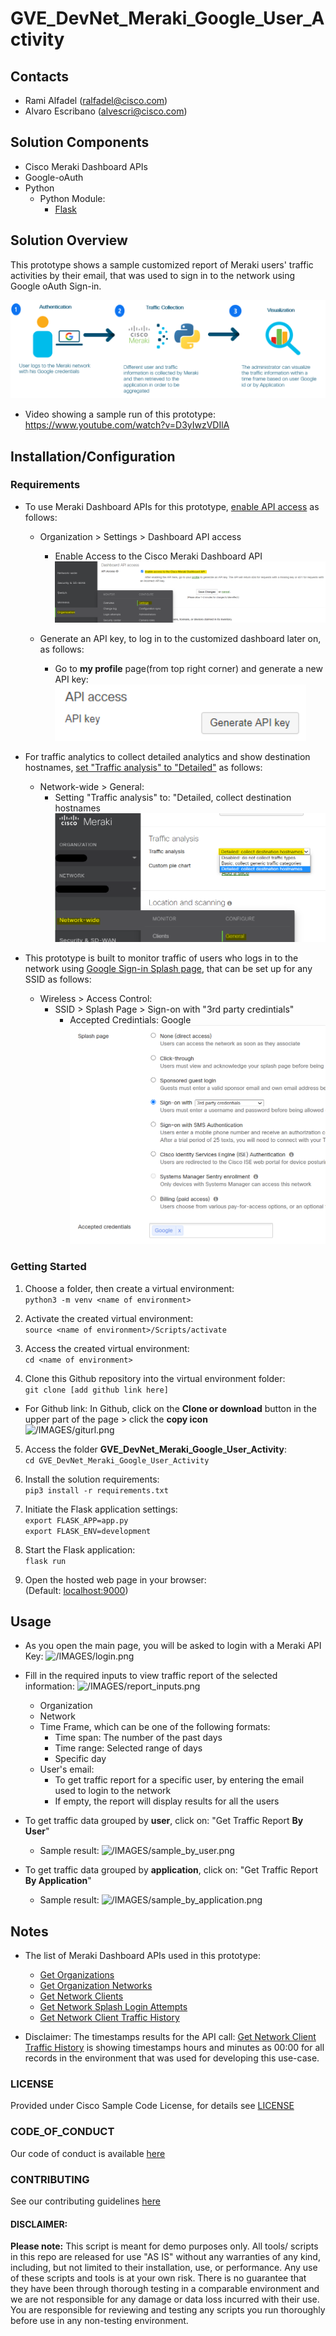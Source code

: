 # GVE_DevNet_Meraki_Google_User_Activity

## Contacts
* Rami Alfadel (ralfadel@cisco.com)
* Alvaro Escribano (alvescri@cisco.com)

## Solution Components
* Cisco Meraki Dashboard APIs
* Google-oAuth 
* Python
  - Python Module:
    - [Flask](https://flask.palletsprojects.com/)

## Solution Overview

This prototype shows a sample customized report of Meraki users' traffic activities by their email, that was used to sign in to the network using Google oAuth Sign-in.

![/IMAGES/Solution_overview.png](/IMAGES/Solution_overview.png)


- Video showing a sample run of this prototype:
https://www.youtube.com/watch?v=D3yIwzVDIlA

## Installation/Configuration

### Requirements

- To use Meraki Dashboard APIs for this prototype, [enable API access](https://documentation.meraki.com/General_Administration/Other_Topics/Cisco_Meraki_Dashboard_API) as follows:
    - Organization > Settings > Dashboard API access
        - Enable Access to the Cisco Meraki Dashboard API
    ![/IMAGES/Enable_API_Access.png](/IMAGES/Enable_API_Access.png)

    - Generate an API key, to log in to the customized dashboard later on, as follows:
        - Go to **my profile** page(from top right corner) and generate a new API key:
        ![/IMAGES/Generate_api_key.png](/IMAGES/Generate_api_key.png)


- For traffic analytics to collect detailed analytics and show destination hostnames, [set "Traffic analysis" to "Detailed"](https://documentation.meraki.com/MS/Monitoring_and_Reporting/Switch_Traffic_Analytics) as follows:
    - Network-wide > General: 
        - Setting "Traffic analysis" to: "Detailed, collect destination hostnames
    ![/IMAGES/Enable_Detailed_Traffic_Analysis.png](/IMAGES/Enable_Detailed_Traffic_Analysis.png)

- This prototype is built to monitor traffic of users who logs in to the network using [Google Sign-in Splash page](https://documentation.meraki.com/MR/MR_Splash_Page/Google_Sign-In), that can be set up for any SSID as follows:
    - Wireless > Access Control:
        - SSID > Splash Page > Sign-on with "3rd party credintials"
            - Accepted Credintials: Google
        ![/IMAGES/SSID_Google_Auth.png](/IMAGES/SSID_Google_Auth.png)


### Getting Started   
 1. Choose a folder, then create a virtual environment:  
   ```python3 -m venv <name of environment>```

 2. Activate the created virtual environment:  
   ```source <name of environment>/Scripts/activate```

 3. Access the created virtual environment:  
   ```cd <name of environment>```

 4. Clone this Github repository into the virtual environment folder:  
   ```git clone [add github link here]```
   - For Github link: 
        In Github, click on the **Clone or download** button in the upper part of the page > click the **copy icon**  
        ![/IMAGES/giturl.png](/IMAGES/giturl.png)

 5. Access the folder **GVE_DevNet_Meraki_Google_User_Activity**:  
   ```cd GVE_DevNet_Meraki_Google_User_Activity```

 6. Install the solution requirements:  
   ```pip3 install -r requirements.txt```

 7. Initiate the Flask application settings:  
   ```export FLASK_APP=app.py```  
   ```export FLASK_ENV=development```

 8. Start the Flask application:  
   ```flask run```

 9. Open the hosted web page in your browser:  
    (Default: [localhost:9000](localhost:9000))


## Usage
- As you open the main page, you will be asked to login with a Meraki API Key:
    ![/IMAGES/login.png](/IMAGES/login.png)

- Fill in the required inputs to view traffic report of the selected information:
    ![/IMAGES/report_inputs.png](/IMAGES/report_inputs.png)

    - Organization
    - Network
    - Time Frame, which can be one of the following formats:
        - Time span: The number of the past days
        - Time range: Selected range of days
        - Specific day
    - User's email:
        - To get traffic report for a specific user, by entering the email used to login to the network
        - If empty, the report will display results for all the users

- To get traffic data grouped by **user**, click on: "Get Traffic Report **By User**"
    - Sample result:
    ![/IMAGES/sample_by_user.png](/IMAGES/sample_by_user.png)



- To get traffic data grouped by **application**, click on: "Get Traffic Report **By Application**"
    - Sample result:
    ![/IMAGES/sample_by_application.png](/IMAGES/sample_by_application.png)


## Notes

- The list of Meraki Dashboard APIs used in this prototype:
    - [Get Organizations](https://developer.cisco.com/meraki/api-v1/#!get-organizations)
    - [Get Organization Networks](https://developer.cisco.com/meraki/api-v1/#!get-organizations)
    - [Get Network Clients](https://developer.cisco.com/meraki/api-v1/#!get-network-clients)
    - [Get Network Splash Login Attempts](https://developer.cisco.com/meraki/api-v1/#!get-network-splash-login-attempts)
    - [Get Network Client Traffic History](https://developer.cisco.com/meraki/api-v1/#!get-network-client-traffic-history)

- Disclaimer: The timestamps results for the API call: [Get Network Client Traffic History](https://developer.cisco.com/meraki/api-v1/#!get-network-client-traffic-history) is showing timestamps hours and minutes as 00:00 for all records in the environment that was used for developing this use-case.



### LICENSE

Provided under Cisco Sample Code License, for details see [LICENSE](LICENSE.md)

### CODE_OF_CONDUCT

Our code of conduct is available [here](CODE_OF_CONDUCT.md)

### CONTRIBUTING

See our contributing guidelines [here](CONTRIBUTING.md)

#### DISCLAIMER:
<b>Please note:</b> This script is meant for demo purposes only. All tools/ scripts in this repo are released for use "AS IS" without any warranties of any kind, including, but not limited to their installation, use, or performance. Any use of these scripts and tools is at your own risk. There is no guarantee that they have been through thorough testing in a comparable environment and we are not responsible for any damage or data loss incurred with their use.
You are responsible for reviewing and testing any scripts you run thoroughly before use in any non-testing environment.